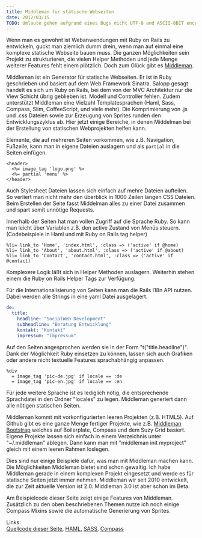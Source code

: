 ```yaml
--- 
title: Middleman für statische Webseiten
date: 2012/03/15
TODO: Umlaute gehen aufgrund eines Bugs nicht UTF-8 and ASCII-8BIT encoding
---
```


Wenn man es gewohnt ist Webanwendungen mit Ruby on Rails zu entwickeln, guckt man ziemlich dumm drein, wenn man auf einmal eine komplexe statische Webseite bauen muss. Die ganzen Möglichkeiten sein Projekt zu strukturieren, die vielen Helper Methoden und jede Menge weiterer Features fehlt einem plötzlich. Doch zum Glück gibt es [Middleman](http://middlemanapp.com/).

Middleman ist ein Generator für statische Webseiten. Er ist in Ruby geschrieben und basiert auf dem Web Framework Sinatra. Salopp gesagt handelt es sich um Ruby on Rails, bei dem von der MVC Architektur nur die View Schicht übrig geblieben ist. Modell und Controller fehlen. Zudem unterstützt Middleman eine Vielzahl Templatesprachen (Haml, Sass, Compass, Slim, CoffeeScript, und viele mehr). Die Komprimierung von .js und .css Dateien sowie zur Erzeugung von Sprites  runden den Entwicklungszyklus ab. Hier jetzt einige Bereiche, in denen Middelman bei der Erstellung von statischen Webprojekten helfen kann.

Elemente, die auf mehreren Seiten vorkommen, wie z.B. Navigation, Fußzeile, kann man in eigene Dateien auslagern und als `partial` in die Seiten einfügen. 

~~~ erb
<header>
  <%= image_tag 'logo.png' %>
  <%= partial 'menu' %>
</header>
~~~
    
Auch Stylesheet Dateien lassen sich einfach auf mehre Dateien aufteilen. So verliert man nicht mehr den überblick in 1000 Zeilen langen CSS Dateien. Beim Erstellen der Seite fasst Middelman alles zu einer Datei zusammen und spart somit unnötige Requests.

Innerhalb der Seiten hat man vollen Zugriff auf die Sprache Ruby. So kann man leicht über Variablen z.B. den active Zustand von Menüs steuern. (Codebeispiele in Haml und mit Ruby on Rails tag helper) 
    
~~~ haml
%li= link_to 'Home', 'index.html', :class => ('active' if @home)
%li= link_to 'About', 'about.html', :class => ('active' if @about)  
%li= link_to 'Contact', 'contact.html', :class => ('active' if @contact)  
~~~
    
Komplexere Logik läßt sich in Helper Methoden auslagern. Weiterhin stehen einem die  Ruby on Rails Helper Tags zur Verfügung.

Für die Internationalisierung von Seiten kann man die Rails I18n API nutzen. Dabei werden alle Strings in eine yaml Datei ausgelagert. 

~~~ yaml
de:  
  title:   
    headline: "SocialWeb Development"  
    subheadline: "Beratung Entwicklung"  
    kontakt: "Kontakt"   
    impressum: "Impressum"  
~~~
    
Auf den Seiten angesprochen werden sie in der Form "t("title.headline")". Dank der Möglichkeit Ruby einsetzen zu können, lassen sich auch Grafiken oder andere nicht textuelle Features sprachabhängig anpassen.

~~~ haml
%div
  = image_tag 'pic-de.jpg' if locale == :de
  = image_tag 'pic-en.jpg' if locale == :en
~~~
    
Für jede weitere Sprache ist es lediglich nötig, die entsprechende Sprachdatei in den Ordner "locales" zu legen. Middleman generiert dann alle nötigen statischen Seiten.

Middleman kommt mit vorkonfigurierten leeren Projekten (z.B. HTML5). Auf Github gibt es eine ganze Menge fertiger Projekte, wie z.B. [Middleman Bootstrap](https://github.com/nathos/middleman-bootstrap) welches auf Boilerplate, Compass und dem Suzy Grid basiert. Eigene Projekte lassen sich einfach in einem Verzeichnis unter "~/.middleman" ablegen. Dann kann man mit "middleman init myproject" gleich mit einem leeren Rahmen loslegen.

Dies sind nur einige Beispiele dafür, was man mit Middleman machen kann. Die Möglichkeiten Middleman bietet sind schon gewaltig. Ich habe Middleman gerade in einem komplexen Projekt eingesetzt und werde es für statische Seiten jetzt immer nehmen. Middleman wir seit 2010 entwickelt, die zur Zeit aktuelle Version ist 2.0. Middleman 3.0 ist aber schon im Beta.

Am Beispielcode dieser Seite zeigt einige Features von Middleman. Zusätzlich zu den oben beschriebenen Themen nutze ich noch einige Compass Mixins sowie die automatische Generierung von Sprites.

Links:  
[Quellcode dieser Seite](https://github.com/RalphAtHamburg/RalphAtHamburg), [HAML](http://haml-lang.com/),  [SASS](http://sass-lang.com/),  [Compass](http://compass-style.org/)
